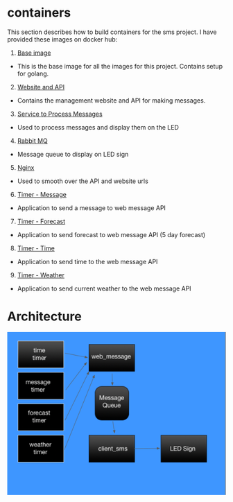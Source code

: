 # containers

This section describes how to build containers for the sms project.  I have provided these images on docker hub:

1.  [Base image](https://hub.docker.com/r/supermitsuba/basesms/)
  * This is the base image for all the images for this project.  Contains setup for golang.
2.  [Website and API](https://hub.docker.com/r/supermitsuba/web_message/)
  * Contains the management website and API for making messages.
3.  [Service to Process Messages](https://hub.docker.com/r/supermitsuba/client_sms/)
  * Used to process messages and display them on the LED
4.  [Rabbit MQ](https://hub.docker.com/r/supermitsuba/rpi-rabbitmq/)
  * Message queue to display on LED sign
5.  [Nginx](https://hub.docker.com/r/supermitsuba/nginx/)
  * Used to smooth over the API and website urls
6.  [Timer - Message](https://hub.docker.com/r/supermitsuba/message_timer/)
  * Application to send a message to web message API
7.  [Timer - Forecast](https://hub.docker.com/r/supermitsuba/forecast_timer/)
  * Application to send forecast to web message API (5 day forecast)
8.  [Timer - Time](https://hub.docker.com/r/supermitsuba/time_timer/)
  * Application to send time to the web message API
9.  [Timer - Weather](https://hub.docker.com/r/supermitsuba/weather_timer/)
  *  Application to send current weather to the web message API

Architecture
============
![](https://raw.githubusercontent.com/supermitsuba/sms/master/architecture.png)
